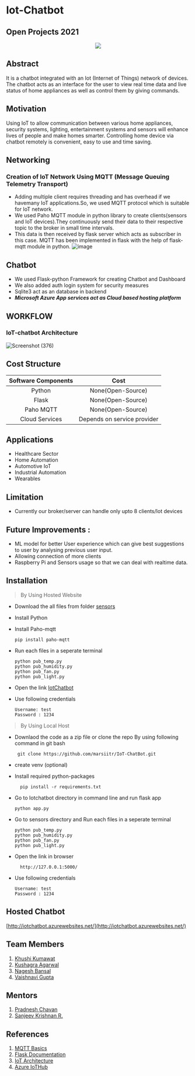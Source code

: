 # Iot-Chatbot
## Open Projects 2021


<p align="center">
 <img src="https://user-images.githubusercontent.com/76246968/127762969-0b0b08ea-84e5-41cd-a843-ae954c220526.png">
</p>


## Abstract 
 It is a chatbot integrated with an Iot (Internet of Things) network of devices. The chatbot acts as an interface for the user to view real time data and live status of home appliances as well as control them by giving commands.

## Motivation
Using IoT to allow communication between various home appliances, security systems, lighting, entertainment systems and sensors will enhance lives of people and make homes smarter. Controlling home device via chatbot remotely is convenient, easy to use and time saving.
    
## Networking 
 ### Creation of IoT Network Using MQTT (Message Queuing Telemetry Transport)
   - Adding multiple client requires threading and has overhead if we havemany IoT applications.So, we used MQTT protocol which is suitable for IoT network. 
   - We used Paho MQTT module in python library to create clients(sensors and IoT devices).They continuously send their data to their respective topic to the broker in small      time intervals. 
   - This data is then received by flask server which acts as subscriber in this case. MQTT has been implemented in flask with the help of flask-mqtt module in python.
  ![image](https://user-images.githubusercontent.com/76246968/127762697-35ea25c1-0845-4827-a4b0-a41863896f34.png)

## Chatbot
  - We used Flask-python Framework for creating Chatbot and Dashboard
  - We also added auth login system for security measures
  - Sqlite3 act as an database in backend
  - ***Microsoft Azure App services act as Cloud based hosting platform*** 
 
## WORKFLOW
 ### IoT-chatbot Architecture

  ![Screenshot (376)](https://user-images.githubusercontent.com/76246968/127763126-a25261c6-256c-4462-b347-6034bd148757.png)

## Cost Structure
| Software Components | Cost |
|:---------------------:|:----:|
| Python | None(Open-Source) |
| Flask | None(Open-Source) |
| Paho MQTT | None(Open-Source) |
| Cloud Services | Depends on service provider |

## Applications
  - Healthcare Sector
  - Home Automation
  - Automotive IoT
  - Industrial Automation
  - Wearables

## Limitation 
  - Currently our broker/server can handle only upto 8 clients/Iot devices 

## Future Improvements : 
 - ML model for better User experience which can give best suggestions to user by analysing previous user input.
 - Allowing connection of more clients
 - Raspberry Pi and Sensors usage so that we can deal with realtime data.
 






## Installation
 >By Using Hosted Website 
   - Download the all files from folder [sensors](https://github.com/Nageshbansal/IotChatbot/tree/main/sensors) 
   -  Install Python 
   -  Install Paho-mqtt
      ``` 
      pip install paho-mqtt
      ```
   - Run each files in a seperate terminal 
   
     ```
     python pub_temp.py
     python pub_humidity.py
     python pub_fan.py
     python pub_light.py
     ```
     
   - Open the link [IotChatbot](https://iotchatbot.azurewebsites.net/)
   - Use following credentials
       ```
       Username: test
       Password : 1234 
        ```
>By Using Local Host
   - Downlaod the code as a zip file 
     or clone the repo By using following command in git bash
     ```
      git clone https://github.com/marsiitr/IoT-ChatBot.git
      ```
   - create venv (optional)
   - Install required python-packages 
      ```
        pip install -r requirements.txt
      ```
   - Go to Iotchatbot directory in command line and run flask app
      ```
      python app.py
     ```
   - Go to sensors directory and  Run each files in a seperate terminal 
     ```
     python pub_temp.py
     python pub_humidity.py
     python pub_fan.py
     python pub_light.py
     ```
     
   - Open the link in browser 
      ```
        http://127.0.0.1:5000/
       ```
   - Use following credentials
       ```
       Username: test
       Password : 1234 
        ```
  ## Hosted Chatbot
   [http://iotchatbot.azurewebsites.net/](http://iotchatbot.azurewebsites.net/)
  
  ## Team Members
  1. [Khushi Kumawat](https://github.com/khushi861)
  2. [Kushagra Agarwal](https://github.com/Kushagra-Agarwal44)
  3. [Nagesh Bansal](https://github.com/Nageshbansal)
  4. [Vaishnavi Gupta](https://github.com/vaishnavi-gupta18)
  
  ## Mentors
  1. [Pradnesh Chavan](https://github.com/theobscuredev)
  2. [Sanjeev Krishnan R.](https://github.com/SanjeevKrishnan)
  
  
  ## References
  1. [MQTT Basics](https://medium.com/python-point/mqtt-basics-with-python-examples-7c758e605d4)
  2. [Flask Documentation](https://flask.palletsprojects.com/en/2.0.x/)
  3. [IoT Architecture](https://www.avsystem.com/blog/what-is-iot-architecture/)
  4. [Azure IoTHub](https://docs.microsoft.com/en-in/azure/iot-hub/)
  
  
